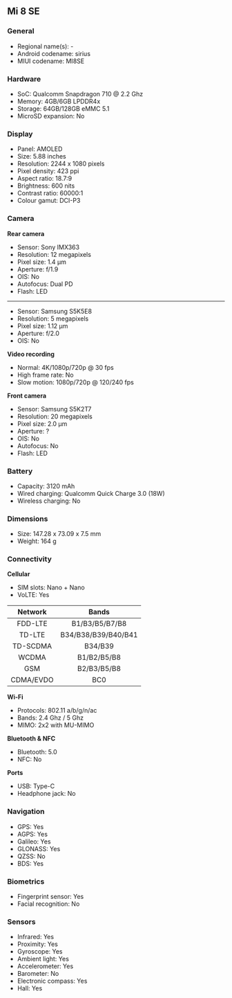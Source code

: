 ## Mi 8 SE

### General

* Regional name(s): -
* Android codename: sirius
* MIUI codename: MI8SE

### Hardware

* SoC: Qualcomm Snapdragon 710 @ 2.2 Ghz
* Memory: 4GB/6GB LPDDR4x
* Storage: 64GB/128GB eMMC 5.1
* MicroSD expansion: No

### Display

* Panel: AMOLED
* Size: 5.88 inches
* Resolution: 2244 x 1080 pixels
* Pixel density: 423 ppi
* Aspect ratio: 18.7:9
* Brightness: 600 nits
* Contrast ratio: 60000:1
* Colour gamut: DCI-P3

### Camera

**Rear camera**

* Sensor: Sony IMX363
* Resolution: 12 megapixels
* Pixel size: 1.4 µm
* Aperture: f/1.9
* OIS: No
* Autofocus: Dual PD
* Flash: LED

---

* Sensor: Samsung S5K5E8
* Resolution: 5 megapixels
* Pixel size: 1.12 µm
* Aperture: f/2.0
* OIS: No

**Video recording**

* Normal: 4K/1080p/720p @ 30 fps
* High frame rate: No
* Slow motion: 1080p/720p @ 120/240 fps

**Front camera**

* Sensor: Samsung S5K2T7
* Resolution: 20 megapixels
* Pixel size: 2.0 µm
* Aperture: ?
* OIS: No
* Autofocus: No
* Flash: LED

### Battery

* Capacity: 3120 mAh
* Wired charging: Qualcomm Quick Charge 3.0 (18W)
* Wireless charging: No

### Dimensions

* Size: 147.28 x 73.09 x 7.5 mm
* Weight: 164 g

### Connectivity

**Cellular**

* SIM slots: Nano + Nano
* VoLTE: Yes

|  Network  |   Bands   |
|:---------:|:-------------------:|
|  FDD-LTE  |    B1/B3/B5/B7/B8   |
|   TD-LTE  | B34/B38/B39/B40/B41 |
|  TD-SCDMA |       B34/B39       |
|   WCDMA   |     B1/B2/B5/B8     |
|    GSM    |     B2/B3/B5/B8     |
| CDMA/EVDO |         BC0         |

**Wi-Fi**

* Protocols: 802.11 a/b/g/n/ac
* Bands: 2.4 Ghz / 5 Ghz
* MIMO: 2x2 with MU-MIMO

**Bluetooth & NFC**

* Bluetooth: 5.0 
* NFC: No

**Ports**

* USB: Type-C
* Headphone jack: No

### Navigation

* GPS: Yes
* AGPS: Yes
* Galileo: Yes
* GLONASS: Yes
* QZSS: No
* BDS: Yes

### Biometrics

* Fingerprint sensor: Yes
* Facial recognition: No

### Sensors

* Infrared: Yes
* Proximity: Yes
* Gyroscope: Yes
* Ambient light: Yes
* Accelerometer: Yes
* Barometer: No
* Electronic compass: Yes
* Hall: Yes